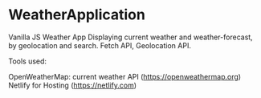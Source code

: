 # WeatherApplication

Vanilla JS Weather App
Displaying current weather and weather-forecast, by geolocation and search. Fetch API, Geolocation API. 





Tools used:

OpenWeatherMap: current weather API (https://openweathermap.org)
Netlify for Hosting (https://netlify.com)
